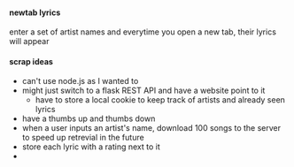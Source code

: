 #### newtab lyrics
enter a set of artist names and everytime you open a new tab, their lyrics will appear

#### scrap ideas
- can't use node.js as I wanted to
- might just switch to a flask REST API and have a website point to it
    - have to store a local cookie to keep track of artists and already seen lyrics
- have a thumbs up and thumbs down
- when a user inputs an artist's name, download 100 songs to the server to speed up retrevial in the future
- store each lyric with a rating next to it
-
